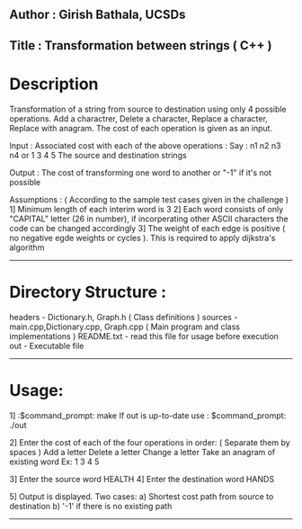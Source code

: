 ## Author : Girish Bathala, UCSDs
## Title : Transformation between strings ( C++ )

# Description
Transformation of a string from source to destination using only 4 possible operations. Add a charactrer, Delete a character, Replace a character, Replace with anagram. The cost of each operation is given as an input.

Input : Associated cost with each of the above operations :
Say : n1 n2 n3 n4 or 1 3 4 5
The source and destination strings

Output : The cost of transforming one word to another or "-1" if it's not possible

Assumptions : ( According to the sample test cases given in the challenge )
1] Minimum length of each interim word is 3
2] Each word consists of only "CAPITAL" letter (26 in number), 
   if incorperating other ASCII characters the code can be changed accordingly
3] The weight of each edge is positive ( no negative egde weights or cycles ).
   This is required to apply dijkstra's algorithm

*************************************************************************************
# Directory Structure :
headers - Dictionary.h, Graph.h	( Class definitions )
sources	- main.cpp,Dictionary.cpp, Graph.cpp ( Main program and class implementations )
README.txt - read this file for usage before execution
out	- Executable file
*************************************************************************************
# Usage:
1] :$command_prompt: make
If out is up-to-date use :
$command_prompt: ./out

2] Enter the cost of each of the four operations in order: 
( Separate them by spaces )
Add a letter
Delete a letter
Change a letter
Take an anagram of existing word
Ex: 1 3 4 5

3] Enter the source word
HEALTH
4] Enter the destination word
HANDS

5] Output is displayed. Two cases:
a) Shortest cost path from source to destination
b) '-1' if there is no existing path
*************************************************************************************
